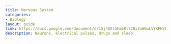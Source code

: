 ```yaml
---
title: Nervous System
categories:
- Biology
layout: guide
link: https://docs.google.com/document/d/1Sj4UXl5Fm5Rl7C8iZuW6wLVYKFHVLUr4rSbjJ54pWFs/
description: Neurons, electrical pulses, drugs and sleep.
---
```


